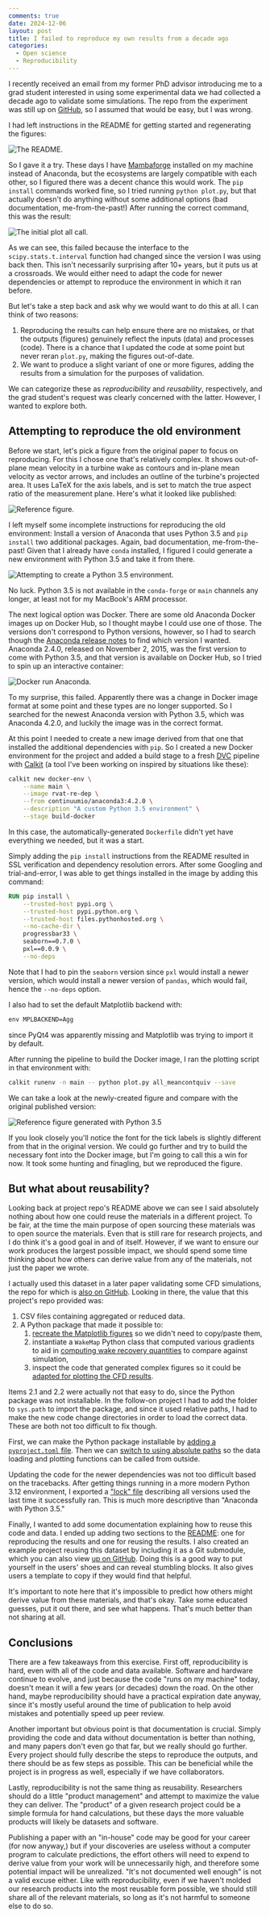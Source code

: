 ```yaml
---
comments: true
date: 2024-12-06
layout: post
title: I failed to reproduce my own results from a decade ago
categories:
  - Open science
  - Reproducibility
---
```


I recently received an email from my former PhD advisor
introducing me to a grad
student interested in using some experimental data we had collected a
decade ago to validate some simulations.
The repo from the experiment was still up on
[GitHub](https://github.com/UNH-CORE/RVAT-Re-dep),
so I assumed that would be easy,
but I was wrong.

I had left instructions in the README for getting started and regenerating
the figures:

![The README.](/images/repro-fail/readme.png)

So I gave it a try.
These days I have
[Mambaforge](https://conda-forge.org/download/)
installed on my machine instead of Anaconda,
but the ecosystems are largely compatible with each other,
so I figured there was a decent chance this would work.
The `pip install` commands worked fine,
so I tried running `python plot.py`,
but that actually
doesn't do anything without some additional options
(bad documentation, me-from-the-past!)
After running the correct command, this was the result:

![The initial plot all call.](/images/repro-fail/plot-all-initial.png)

As we can see,
this failed because
the interface to the `scipy.stats.t.interval` function had changed since the
version I was using back then.
This isn't necessarily surprising after 10+ years,
but it puts us at a crossroads.
We would either need to adapt the code for newer dependencies
or attempt to reproduce the environment in which it ran before.

But let's take a step back and ask why we would want to do this at all.
I can think of two reasons:

1. Reproducing the results can help ensure there are no mistakes,
   or that the outputs (figures) genuinely reflect the inputs (data)
   and processes (code). There is a chance that I updated the code at some
   point but never reran `plot.py`, making the figures out-of-date.
1. We want to produce a slight variant of one or more figures, adding
   the results from a simulation for the purposes of validation.

We can categorize these as _reproducibility_ and _reusability_, respectively,
and the grad student's request was clearly concerned with the latter.
However, I wanted to explore both.

## Attempting to reproduce the old environment

Before we start, let's pick a figure from the original paper to focus
on reproducing.
For this I chose one that's relatively complex.
It shows out-of-plane mean velocity in a turbine wake as contours
and in-plane mean velocity as vector arrows,
and includes an outline of the turbine's projected area.
It uses LaTeX for the axis labels, and is set to match the true aspect
ratio of the measurement plane.
Here's what it looked like published:

![Reference figure.](/images/repro-fail/ref-figure.png)

I left myself some incomplete instructions for reproducing the old
environment: Install a version of Anaconda that uses Python 3.5
and `pip install` two additional packages.
Again, bad documentation, me-from-the-past!
Given that I already have `conda` installed,
I figured I could generate a new environment with Python 3.5
and take it from there.

![Attempting to create a Python 3.5 environment.](/images/repro-fail/mamba-create-py35.png)

No luck. Python 3.5 is not available in the `conda-forge` or `main`
channels any longer,
at least not for my MacBook's ARM processor.

The next logical option was Docker.
There are some old Anaconda Docker images up on Docker Hub,
so I thought maybe I could use one of those.
The versions don't correspond to Python versions,
however,
so I had to search though the
[Anaconda release notes](https://docs.anaconda.com/anaconda/release-notes)
to find which version I wanted.
Anaconda 2.4.0, released on November 2, 2015,
was the first version to come with Python 3.5,
and that version is available on Docker Hub,
so I tried to spin up an interactive container:

![Docker run Anaconda.](/images/repro-fail/docker-run.png)

To my surprise, this failed.
Apparently there was a change in Docker image format at some point and these
types are no longer supported.
So I searched for the newest Anaconda version with Python 3.5,
which was Anaconda 4.2.0,
and luckily the image was in the correct format.

At this point I needed to create a new image derived from that one that
installed the additional dependencies with `pip`.
So I created a new Docker environment for the project
and added a build stage to a
fresh
[DVC](https://dvc.org)
pipeline with
[Calkit](https://github.com/calkit/calkit)
(a tool I've been working on inspired by situations like these):

```sh
calkit new docker-env \
    --name main \
    --image rvat-re-dep \
    --from continuumio/anaconda3:4.2.0 \
    --description "A custom Python 3.5 environment" \
    --stage build-docker
```

In this case, the automatically-generated `Dockerfile` didn't yet have
everything we needed, but it was a start.

Simply adding the `pip install` instructions from the README resulted in
SSL verification and dependency resolution errors.
After some Googling and trial-and-error,
I was able to get things installed in the image by adding this command:

```dockerfile
RUN pip install \
    --trusted-host pypi.org \
    --trusted-host pypi.python.org \
    --trusted-host files.pythonhosted.org \
    --no-cache-dir \
    progressbar33 \
    seaborn==0.7.0 \
    pxl==0.0.9 \
    --no-deps
```

Note that I had to pin the `seaborn` version since `pxl` would install a
newer version, which would install a newer version of `pandas`,
which would fail, hence the `--no-deps` option.

I also had to set the default Matplotlib backend with:

```dockerfile
env MPLBACKEND=Agg
```

since PyQt4 was apparently missing and Matplotlib was trying to import it
by default.

After running the pipeline to build the Docker image,
I ran the plotting script in that environment with:

```sh
calkit runenv -n main -- python plot.py all_meancontquiv --save
```

We can take a look at the newly-created figure
and compare with the original published version:

![Reference figure generated with Python 3.5](/images/repro-fail/ref-fig-combined.png)

If you look closely you'll notice the font for the tick labels
is slightly different from that in the original version.
We could go further and try to build the necessary font into the Docker image,
but I'm going to call this a win for now.
It took some hunting and finagling, but we reproduced the figure.

## But what about reusability?

Looking back at project repo's README above we can see I said absolutely
nothing about how one could reuse the materials in a different project.
To be fair,
at the time the main purpose of open sourcing these materials
was to open source the materials.
Even that is still rare for research projects,
and I do think it's a good goal in and of itself.
However, if we want to ensure our work produces the largest possible impact,
we should spend some time thinking about how
others can derive value from any of the materials,
not just the paper we wrote.

I actually used this dataset in a later paper validating some CFD simulations,
the repo for which is
[also on GitHub](https://github.com/petebachant/CFT-wake-modeling-paper).
Looking in there,
the value that this project's repo provided was:

1. CSV files containing aggregated or reduced data.
1. A Python package that made it possible to:
    1. [recreate the Matplotlib figures](https://github.com/petebachant/CFT-wake-modeling-paper/blob/master/scripts/makefigs.py#L69)
       so we didn't need to copy/paste them,
    1. instantiate a `WakeMap` Python class that computed various gradients to
       aid in
       [computing wake recovery quantities](https://github.com/petebachant/CFT-wake-modeling-paper/blob/master/scripts/makefigs.py#L262)
       to compare against simulation,
    1. inspect the code that generated complex figures so it could be
       [adapted for plotting the CFD results](https://github.com/petebachant/UNH-RVAT-3D-OpenFOAM/blob/4496430e05f9aed170fceed714363fed2095d1d7/pyurof3dsst/plotting.py#L82).

Items 2.1 and 2.2 were actually not that easy to do,
since the Python package was not installable.
In the follow-on project
I had to add the folder to `sys.path` to import the package,
and since it used relative paths,
I had to make the new code change directories
in order to load the correct data.
These are both not too difficult to fix though.

First, we can make the Python package installable by
[adding a `pyproject.toml` file](https://github.com/UNH-CORE/RVAT-Re-dep/commit/426e35c407fd52f3e639462c22c41fc779849be9).
Then we can
[switch to using absolute paths](https://github.com/UNH-CORE/RVAT-Re-dep/commit/e22523d6f6d7f5f09a103c27dabeed3d6b0278d7#diff-a07a3aaaea2bef878af1e0059f5743fc3380fab5ff8ba9e9b07713641bcf3690)
so the data loading and plotting functions
can be called from outside.

Updating the code for the newer dependencies was not too difficult
based on the tracebacks.
After getting things running in a more modern Python 3.12 environment,
I exported a
["lock" file](https://github.com/UNH-CORE/RVAT-Re-dep/blob/master/environment-lock.yml)
describing all versions used the last time
it successfully ran.
This is much more descriptive than "Anaconda with Python 3.5."

Finally, I wanted to add some documentation explaining how to reuse
this code and data.
I ended up adding two sections to the
[README](https://github.com/UNH-CORE/RVAT-Re-dep?tab=readme-ov-file#unh-rvat-reynolds-number-dependence-experiment):
one for reproducing the results and one for reusing the results.
I also created an example project reusing this dataset by including it as
a Git submodule, which you can also view
[up on GitHub](https://github.com/petebachant/reuse-rvat-re-dep).
Doing this is a good way to put yourself in the users' shoes
and can reveal stumbling blocks.
It also gives users a template to copy if they would find that helpful.

It's important to note here that it's impossible to predict how others
might derive value from these materials,
and that's okay.
Take some educated guesses, put it out there, and see what happens.
That's much better than not sharing at all.

## Conclusions

There are a few takeaways from this exercise.
First off,
reproducibility is hard,
even with all of the code and data available.
Software and hardware continue to evolve,
and just because the code "runs on my machine" today,
doesn't mean it will a few years (or decades) down the road.
On the other hand,
maybe reproducibility should have a practical expiration date anyway,
since it's mostly useful around the time of publication
to help avoid mistakes and potentially speed up peer review.

Another important but obvious point is that documentation is crucial.
Simply providing the code and data without documentation is better than
nothing,
and many papers don't even go that far,
but we really should go further.
Every project should fully describe the steps to reproduce the outputs,
and there should be as few steps as possible.
This can be beneficial while the project is in progress as well,
especially if we have collaborators.

Lastly, reproducibility is not the same
thing as reusability.
Researchers should do a little "product management"
and attempt to maximize the value they can deliver.
The "product" of a given research project
could be a simple formula for hand calculations,
but these days the more valuable products will likely be datasets
and software.

Publishing a paper with an "in-house" code may be good for
your career (for now anyway,)
but if your discoveries are useless without a computer program to
calculate predictions,
the effort others will need to expend
to derive value from your work will be unnecessarily high,
and therefore some potential impact will be unrealized.
"It's not documented well enough" is not a valid excuse either.
Like with reproducibility,
even if we haven't molded our research products into the most reusable
form possible,
we should still share all of the relevant materials,
so long as it's not harmful to someone else to do so.
